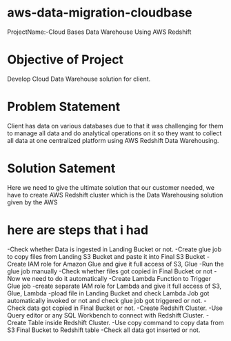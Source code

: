 # aws-data-migration-cloudbase
ProjectName:-Cloud Bases Data Warehouse Using AWS Redshift
# Objective of Project
Develop Cloud Data Warehouse solution for client.
# Problem Statement
Client has data on various databases due to that it was challenging for them to manage all data and do analytical operations on it so they want to collect all data at one centralized platform using AWS Redshift Data Warehousing.
# Solution Satement
Here we need to give the ultimate solution that our customer needed, we have to create AWS Redshift cluster which is the Data Warehousing solution given by the AWS

# here are steps that i had
-Check whether Data is ingested in Landing Bucket or not.
-Create glue job to copy files from Landing S3 Bucket and paste it into Final S3 Bucket
-Create IAM role for Amazon Glue and give it full access of S3, Glue
-Run the glue job manually
-Check whether files got copied in Final Bucket or not
-Now we need to do it automatically
-Create Lambda Function to Trigger Glue job
-create separate IAM role for Lambda and give it full access of S3, Glue, Lambda
-pload file in Landing Bucket and check Lambda Job got automatically invoked or not and check glue job got triggered or not.
-Check data got copied in Final Bucket or not.
-Create Redshift Cluster.
-Use Query editor or any SQL Workbench to connect with Redshift Cluster.
-Create Table inside Redshift Cluster.
-Use copy command to copy data from S3 Final Bucket to Redshift table
-Check all data got inserted or not.




